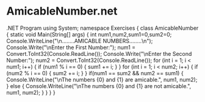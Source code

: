 # AmicableNumber.net
.NET Program
using System;
namespace Exercises
{
    class AmicableNumber
    {
        static void Main(String[] args)
        {
            int num1,num2,sum1=0,sum2=0;
            Console.WriteLine("\n........AMICABLE NUMBERS........\n");
            Console.Write("\nEnter the First Number:");
            num1 = Convert.ToInt32(Console.ReadLine());
            Console.Write("\nEnter the Second Number:");
            num2 = Convert.ToInt32(Console.ReadLine());
            for (int i = 1; i < num1; i++)
            {
                if (num1 % i == 0)
                {
                    sum1 += i;
                }
            }
            for (int i = 1; i < num2; i++)
            {
                if (num2 % i == 0)
                {
                    sum2 += i;
                }
            }
            if(num1 == sum2 && num2 == sum1)
            {
                Console.WriteLine("\nThe numbers {0} and {1} are amicable.", num1, num2);
            }
            else
            {
                Console.WriteLine("\nThe numbers {0} and {1} are not amicable.", num1, num2);
            }
        }
    }
}
